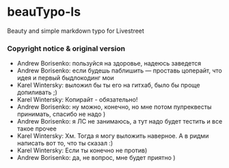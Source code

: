 # beauTypo-ls
Beauty and simple markdown typo for Livestreet

### Copyright notice & original version

- Andrew Borisenko: пользуйся на здоровье, надеюсь заведется
- Andrew Borisenko: если будешь паблишить — проставь цоперайт, что идея и первый быдлокодинг мои
- Karel Wintersky: выложил бы ты его на гитхаб, было бы проще допиливать ;)
- Karel Wintersky: Копирайт - обязательно!
- Andrew Borisenko: ну можно, конечно, но мне потом пулреквесты принимать, спасибо не надо )
- Andrew Borisenko: я ЛС не занимаюсь, а тут надо будет тестить и все такое прочее
- Karel Wintersky: Хм. Тогда я могу выложить наверное. А в ридми написать вот то, что ты сказал :)
- Karel Wintersky: Если ты конечно не против)
- Andrew Borisenko: да, не вопрос, мне будет приятно )

